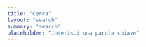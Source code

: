 ```yaml
---
title: "Cerca"
layout: "search"
summary: "search"
placeholder: "inserisci una parola chiave"
---
```

